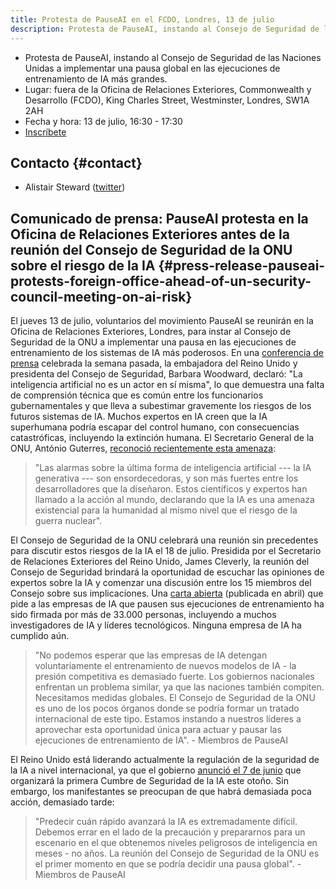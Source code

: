 ```yaml
---
title: Protesta de PauseAI en el FCDO, Londres, 13 de julio
description: Protesta de PauseAI, instando al Consejo de Seguridad de las Naciones Unidas a implementar una pausa global en las ejecuciones de entrenamiento de IA más grandes.
---
```


- Protesta de PauseAI, instando al Consejo de Seguridad de las Naciones Unidas a implementar una pausa global en las ejecuciones de entrenamiento de IA más grandes.
- Lugar: fuera de la Oficina de Relaciones Exteriores, Commonwealth y Desarrollo (FCDO), King Charles Street, Westminster, Londres, SW1A 2AH
- Fecha y hora: 13 de julio, 16:30 - 17:30
- [Inscríbete](https://docs.google.com/forms/d/e/1FAIpQLSfW_E_Q92EEdv6AwHdsEbyR66tOUByo-wFrc3SU4zIL6HTjxw/viewform?usp%253Dsf_link)

## Contacto {#contact}

- Alistair Steward ([twitter](https://twitter.com/alistair___s))

## Comunicado de prensa: PauseAI protesta en la Oficina de Relaciones Exteriores antes de la reunión del Consejo de Seguridad de la ONU sobre el riesgo de la IA {#press-release-pauseai-protests-foreign-office-ahead-of-un-security-council-meeting-on-ai-risk}

El jueves 13 de julio, voluntarios del movimiento PauseAI se reunirán en la Oficina de Relaciones Exteriores, Londres, para instar al Consejo de Seguridad de la ONU a implementar una pausa en las ejecuciones de entrenamiento de los sistemas de IA más poderosos. En una [conferencia de prensa](https://youtu.be/USap-tFrTDc?t=3235) celebrada la semana pasada, la embajadora del Reino Unido y presidenta del Consejo de Seguridad, Barbara Woodward, declaró: "La inteligencia artificial no es un actor en sí misma", lo que demuestra una falta de comprensión técnica que es común entre los funcionarios gubernamentales y que lleva a subestimar gravemente los riesgos de los futuros sistemas de IA. Muchos expertos en IA creen que la IA superhumana podría escapar del control humano, con consecuencias catastróficas, incluyendo la extinción humana. El Secretario General de la ONU, António Guterres, [reconoció recientemente esta amenaza](https://press.un.org/en/2023/sgsm21832.doc.htm):

> "Las alarmas sobre la última forma de inteligencia artificial --- la IA generativa --- son ensordecedoras, y son más fuertes entre los desarrolladores que la diseñaron. Estos científicos y expertos han llamado a la acción al mundo, declarando que la IA es una amenaza existencial para la humanidad al mismo nivel que el riesgo de la guerra nuclear".

El Consejo de Seguridad de la ONU celebrará una reunión sin precedentes para discutir estos riesgos de la IA el 18 de julio. Presidida por el Secretario de Relaciones Exteriores del Reino Unido, James Cleverly, la reunión del Consejo de Seguridad brindará la oportunidad de escuchar las opiniones de expertos sobre la IA y comenzar una discusión entre los 15 miembros del Consejo sobre sus implicaciones. Una [carta abierta](https://futureoflife.org/open-letter/pause-giant-ai-experiments/) (publicada en abril) que pide a las empresas de IA que pausen sus ejecuciones de entrenamiento ha sido firmada por más de 33.000 personas, incluyendo a muchos investigadores de IA y líderes tecnológicos. Ninguna empresa de IA ha cumplido aún.

> "No podemos esperar que las empresas de IA detengan voluntariamente el entrenamiento de nuevos modelos de IA - la presión competitiva es demasiado fuerte. Los gobiernos nacionales enfrentan un problema similar, ya que las naciones también compiten. Necesitamos medidas globales. El Consejo de Seguridad de la ONU es uno de los pocos órganos donde se podría formar un tratado internacional de este tipo. Estamos instando a nuestros líderes a aprovechar esta oportunidad única para actuar y pausar las ejecuciones de entrenamiento de IA". - Miembros de PauseAI

El Reino Unido está liderando actualmente la regulación de la seguridad de la IA a nivel internacional, ya que el gobierno [anunció el 7 de junio](https://www.gov.uk/government/news/uk-to-host-first-global-summit-on-artificial-intelligence) que organizará la primera Cumbre de Seguridad de la IA este otoño. Sin embargo, los manifestantes se preocupan de que habrá demasiada poca acción, demasiado tarde:

> "Predecir cuán rápido avanzará la IA es extremadamente difícil. Debemos errar en el lado de la precaución y prepararnos para un escenario en el que obtenemos niveles peligrosos de inteligencia en meses - no años. La reunión del Consejo de Seguridad de la ONU es el primer momento en que se podría decidir una pausa global". - Miembros de PauseAI
